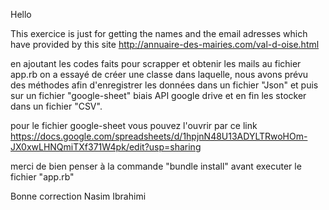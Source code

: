 Hello 

This exercice is just for getting the names and the email adresses which have provided by this site 
http://annuaire-des-mairies.com/val-d-oise.html

en ajoutant les codes faits pour scrapper et obtenir les mails au fichier app.rb 
on a essayé de créer une classe dans laquelle, nous avons prévu des méthodes afin d'enregistrer les données dans un fichier "Json"
et puis sur un fichier "google-sheet" biais API google drive et en fin les stocker dans un fichier "CSV".

pour le fichier google-sheet vous pouvez l'ouvrir par ce link 
https://docs.google.com/spreadsheets/d/1hpjnN48U13ADYLTRwoHOm-JX0xwLHNQmiTXf371W4pk/edit?usp=sharing

merci de bien penser à la commande "bundle install" avant executer le fichier "app.rb" 

Bonne correction
Nasim Ibrahimi
